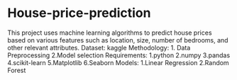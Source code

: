 # House-price-prediction
This project uses machine learning algorithms to predict house prices based on various features such as location, size, number of bedrooms, and other relevant attributes.
Dataset: kaggle
Methodology:
     1. Data Preprocessing
     2.Model selection
Requirements:
     1.python
     2.numpy
     3.pandas
     4.scikit-learn
     5.Matplotlib
     6.Seaborn
Models:
     1.Linear Regression
     2.Random Forest
